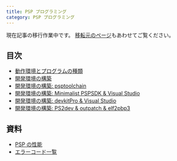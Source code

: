 ```yaml
---
title: PSP プログラミング
category: PSP プログラミング
---
```

<div class="alert alert-info text-center" style="border-radius: 0;">

現在記事の移行作業中です。
[移転元のページ](http://chitoku.symphonic-net.com/pspprograming/)もあわせてご覧ください。
</div>

## 目次

- [動作環境とプログラムの種類](/programming/psp/environment)
- [開発環境の構築](/programming/psp/dev)
- [開発環境の構築: psptoolchain](/programming/psp/psptoolchain)
- [開発環境の構築: Minimalist PSPSDK & Visual Studio](/programming/psp/minimalist-pspsdk)
- [開発環境の構築: devkitPro & Visual Studio](/programming/psp/devkitpro)
- [開発環境の構築: PS2dev & outpatch & elf2pbp3](/programming/psp/ps2dev)

## 資料

- [PSP の性能](/programming/psp/spec)
- [エラーコード一覧](/programming/psp/error-codes)
